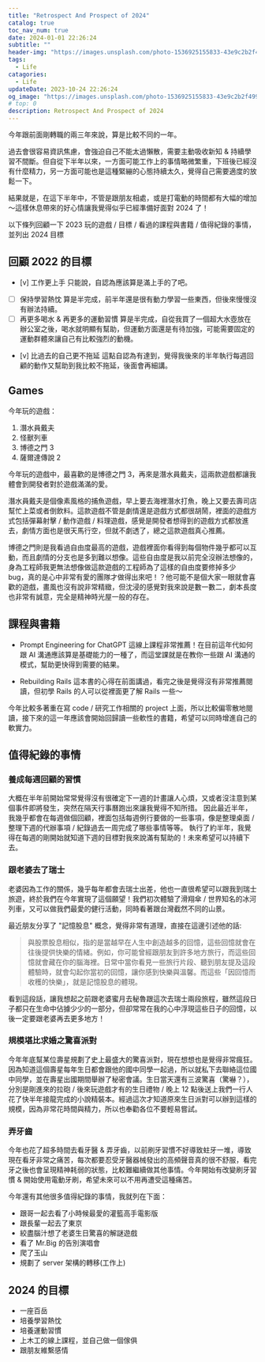 ```yaml
---
title: "Retrospect And Prospect of 2024"
catalog: true
toc_nav_num: true
date: 2024-01-01 22:26:24
subtitle: ""
header-img: "https://images.unsplash.com/photo-1536925155833-43e9c2b2f499?q=80&w=2670&auto=format&fit=crop&ixlib=rb-4.0.3&ixid=M3wxMjA3fDB8MHxwaG90by1wYWdlfHx8fGVufDB8fHx8fA%3D%3D"
tags:
  - Life
catagories:
  - Life
updateDate: 2023-10-24 22:26:24
og_image: "https://images.unsplash.com/photo-1536925155833-43e9c2b2f499?q=80&w=2670&auto=format&fit=crop&ixlib=rb-4.0.3&ixid=M3wxMjA3fDB8MHxwaG90by1wYWdlfHx8fGVufDB8fHx8fA%3D%3D"
# top: 0
description: Retrospect And Prospect of 2024
---
```


今年跟前面剛轉職的兩三年來說，算是比較不同的一年。

過去會很容易資訊焦慮，會強迫自己不能太過懶散，需要主動吸收新知 & 持續學習不間斷。但自從下半年以來，一方面可能工作上的事情略微繁重，下班後已經沒有什麼精力，另一方面可能也是這種緊繃的心態持續太久，覺得自己需要適度的放鬆一下。

結果就是，在這下半年中，不管是跟朋友相處，或是打電動的時間都有大幅的增加～這樣休息帶來的好心情讓我覺得似乎已經準備好面對 2024 了！

以下條列回顧一下 2023 玩的遊戲 / 目標 / 看過的課程與書籍 / 值得紀錄的事情，並列出 2024 目標

## 回顧 2022 的目標

- [v] 工作更上手
只能說，自認為應該算是滿上手的了吧。
- [ ] 保持學習熱忱
算是半完成，前半年還是很有動力學習一些東西，但後來慢慢沒有辦法持續。
- [ ] 再更多喝水 & 再更多的運動習慣
算是半完成，自從我買了一個超大水壺放在辦公室之後，喝水就明顯有幫助，但運動方面還是有待加強，可能需要固定的運動群體來讓自己有比較強烈的動機。
- [v] 比過去的自己更不拖延
這點自認為有達到，覺得我後來的半年執行每週回顧的動作又幫助到我比較不拖延，後面會再細講。

## Games

今年玩的遊戲：

1. 潛水員戴夫
2. 怪獸列車
3. 博德之門 3
4. 薩爾達傳說 2

今年玩的遊戲中，最喜歡的是博德之門 3，再來是潛水員戴夫，這兩款遊戲都讓我體會到開發者對於遊戲滿滿的愛。

潛水員戴夫是個像素風格的捕魚遊戲，早上要去海裡潛水打魚，晚上又要去壽司店幫忙上菜或者倒飲料。這款遊戲不管是劇情還是遊戲方式都很胡鬧，裡面的遊戲方式包括彈幕射擊 / 動作遊戲 / 料理遊戲，感覺是開發者想得到的遊戲方式都放進去，劇情方面也是很天馬行空，但就不劇透了，總之這款遊戲真心推薦。

博德之門則是我看過自由度最高的遊戲，遊戲裡面你看得到每個物件幾乎都可以互動，而且劇情的分支也是多到難以想像。這些自由度是我以前完全沒辦法想像的，身為工程師我更無法想像做這款遊戲的工程師為了這樣的自由度要修掉多少 bug，真的是心中非常有愛的團隊才做得出來吧！？他可能不是個大家一眼就會喜歡的遊戲，畫風也沒有說非常精緻，但沈浸的感覺對我來說是數一數二，劇本長度也非常有誠意，完全是精神時光屋一般的存在。

## 課程與書籍
- Prompt Engineering for ChatGPT
這線上課程非常推薦！在目前這年代如何跟 AI 溝通應該算是基礎能力的一種了，而這堂課就是在教你一些跟 AI 溝通的模式，幫助更快得到需要的結果。

- Rebuilding Rails
這本書的心得在前面講過，看完之後是覺得沒有非常推薦閱讀，但初學 Rails 的人可以從裡面更了解 Rails 一些～

今年比較多著重在寫 code / 研究工作相關的 project 上面，所以比較偏零散地閱讀，接下來的這一年應該會開始回歸讀一些軟性的書籍，希望可以同時增進自己的軟實力。

## 值得紀錄的事情
### 養成每週回顧的習慣
大概在半年前開始常常覺得沒有很確定下一週的計畫讓人心煩，又或者沒注意到某個事件即將發生，突然在隔天行事曆跑出來讓我覺得不知所措。
因此最近半年，我幾乎都會在每週做個回顧，裡面包括每週例行要做的一些事項，像是整理桌面 / 整理下週的代辦事項 / 紀錄過去一周完成了哪些事情等等。
執行了約半年，我覺得在每週的剛開始就知道下週的目標對我來說滿有幫助的！未來希望可以持續下去。

### 跟老婆去了瑞士
老婆因為工作的關係，幾乎每年都會去瑞士出差，他也一直很希望可以跟我到瑞士旅遊，終於我們在今年實現了這個願望！我們初次體驗了滑翔傘 / 世界知名的冰河列車，又可以做我們最愛的健行活動，同時看著跟台灣截然不同的山景。

最近朋友分享了 "記憶股息" 概念，覺得非常有道理，直接在這邊引述他的話:

> 與股票股息相似，指的是當越早在人生中創造越多的回憶，這些回憶就會在往後提供快樂的情緒。例如，你可能曾經跟朋友到許多地方旅行，而這些回憶就會藏在你的腦海裡。日常中當你看見一些旅行片段、聽到朋友提及這段體驗時，就會勾起你當初的回憶，讓你感到快樂與溫馨。而這些「因回憶而收穫的快樂」，就是記憶股息的體現。

看到這段話，讓我想起之前跟老婆蜜月去秘魯跟這次去瑞士兩段旅程，雖然這段日子都只在生命中佔據少少的一部分，但卻常常在我的心中浮現這些日子的回憶，以後一定要跟老婆再去更多地方！

### 規模堪比求婚之驚喜派對
今年年底幫某位壽星規劃了史上最盛大的驚喜派對，現在想想也是覺得非常瘋狂。因為知道這個壽星每年生日都會跟他的國中同學一起過，所以就私下去聯絡這位國中同學，並在壽星出國期間舉辦了秘密會議。生日當天還有三波驚喜（驚嚇？），分別是剛進來的拉砲 / 後來玩遊戲才有的生日禮物 / 晚上 12 點後送上我們一行人花了快半年接龍完成的小說精裝本。經過這次才知道原來生日派對可以辦到這樣的規模，因為非常花時間與精力，所以也奉勸各位不要輕易嘗試。

### 弄牙齒
今年也花了超多時間去看牙醫 & 弄牙齒，以前刷牙習慣不好導致蛀牙一堆，導致現在看牙非常之痛苦，每次都要忍受牙醫器械發出的高頻聲音真的很不舒服，看完牙之後也會呈現精神耗弱的狀態，比較難繼續做其他事情。今年開始有改變刷牙習慣 & 開始使用電動牙刷，希望未來可以不用再遭受這種痛苦。

今年還有其他很多值得紀錄的事情，我就列在下面：
- 跟哥一起去看了小時候最愛的灌籃高手電影版
- 跟長輩一起去了東京
- 絞盡腦汁想了老婆生日驚喜的解謎遊戲
- 看了 Mr.Big 的告別演唱會
- 爬了玉山
- 規劃了 server 架構的轉移(工作上)

## 2024 的目標
- 一座百岳
- 培養學習熱忱
- 培養運動習慣
- 上木工的線上課程，並自己做一個傢俱
- 跟朋友維繫感情
